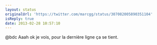 ```yaml
---
layout: status
originalUrl: 'https://twitter.com/marcgg/status/307082005890351104'
isReply: true
date: 2013-02-28 10:57:10
---
```


@bdc Aaah ok je vois, pour la dernière ligne ça se tient.
